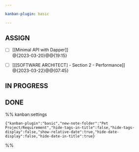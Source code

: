 ```yaml
---

kanban-plugin: basic

---
```


## ASSIGN

- [ ] [[Minimal API with Dapper]]<br>@{2023-03-20}@@{19:15}
- [ ] [[[SOFTWARE ARCHITECT] - Section 2 - Performance]]<br>@{2023-03-22}@@{07:45}


## IN PROGRESS



## DONE





%% kanban:settings
```
{"kanban-plugin":"basic","new-note-folder":"Pet Project/Requirement","hide-tags-in-title":false,"hide-tags-display":false,"show-relative-date":true,"hide-date-display":false,"hide-date-in-title":true}
```
%%